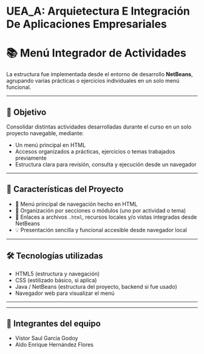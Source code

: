 # UEA_A: Arquietectura E Integración De Aplicaciones Empresariales

# 📚 Menú Integrador de Actividades

La estructura fue implementada desde el entorno de desarrollo **NetBeans**, agrupando varias prácticas o ejercicios individuales en un solo menú funcional.

---

## 🎯 Objetivo

Consolidar distintas actividades desarrolladas durante el curso en un solo proyecto navegable, mediante:

- Un menú principal en HTML
- Accesos organizados a prácticas, ejercicios o temas trabajados previamente
- Estructura clara para revisión, consulta y ejecución desde un navegador

---

## 🧩 Características del Proyecto

- 🧭 Menú principal de navegación hecho en HTML
- 📁 Organización por secciones o módulos (uno por actividad o tema)
- 🔗 Enlaces a archivos `.html`, recursos locales y/o vistas integradas desde NetBeans
- 💡 Presentación sencilla y funcional accesible desde navegador local

---

## 🛠️ Tecnologías utilizadas

- HTML5 (estructura y navegación)
- CSS (estilizado básico, si aplica)
- Java / NetBeans (estructura del proyecto, backend si fue usado)
- Navegador web para visualizar el menú

---

---
## 👥 Integrantes del equipo

- Vistor Saul Garcia Godoy  
- Aldo Enrique Hernández Flores  


